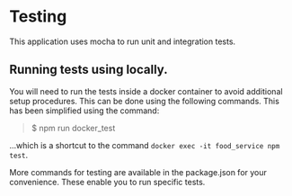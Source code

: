 # Testing
This application uses mocha to run unit and integration tests.

## Running tests using locally.
You will need to run the tests inside a docker container to avoid additional setup procedures. This can be done using the following commands. This has been simplified using the command:

> $ npm run docker_test

...which is a shortcut to the command `docker exec -it food_service npm test`.

More commands for testing are available in the package.json for your convenience. These enable you to run specific tests.
